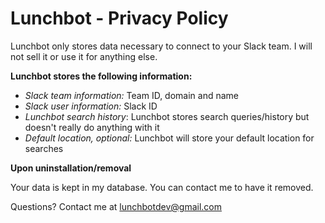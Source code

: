 # Lunchbot - Privacy Policy

Lunchbot only stores data necessary to connect to your Slack team. I will not sell it or use it for anything else.

**Lunchbot stores the following information:**

* _Slack team information:_ Team ID, domain and name
* _Slack user information:_ Slack ID
* _Lunchbot search history_: Lunchbot stores search queries/history but doesn't really do anything with it
* _Default location, optional:_ Lunchbot will store your default location for searches

**Upon uninstallation/removal**

Your data is kept in my database. You can contact me to have it removed.

Questions? Contact me at lunchbotdev@gmail.com
